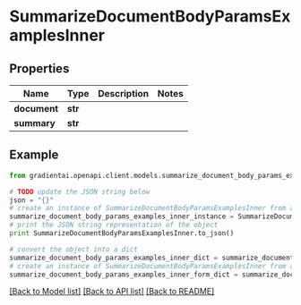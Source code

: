 # SummarizeDocumentBodyParamsExamplesInner


## Properties
Name | Type | Description | Notes
------------ | ------------- | ------------- | -------------
**document** | **str** |  | 
**summary** | **str** |  | 

## Example

```python
from gradientai.openapi.client.models.summarize_document_body_params_examples_inner import SummarizeDocumentBodyParamsExamplesInner

# TODO update the JSON string below
json = "{}"
# create an instance of SummarizeDocumentBodyParamsExamplesInner from a JSON string
summarize_document_body_params_examples_inner_instance = SummarizeDocumentBodyParamsExamplesInner.from_json(json)
# print the JSON string representation of the object
print SummarizeDocumentBodyParamsExamplesInner.to_json()

# convert the object into a dict
summarize_document_body_params_examples_inner_dict = summarize_document_body_params_examples_inner_instance.to_dict()
# create an instance of SummarizeDocumentBodyParamsExamplesInner from a dict
summarize_document_body_params_examples_inner_form_dict = summarize_document_body_params_examples_inner.from_dict(summarize_document_body_params_examples_inner_dict)
```
[[Back to Model list]](../README.md#documentation-for-models) [[Back to API list]](../README.md#documentation-for-api-endpoints) [[Back to README]](../README.md)


